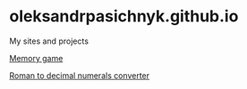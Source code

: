 # oleksandrpasichnyk.github.io

My sites and projects

[Memory game](https://oleksandrpasichnyk.github.io/memory_game/)

[Roman to decimal numerals converter](https://oleksandrpasichnyk.github.io/roman_converter/)
